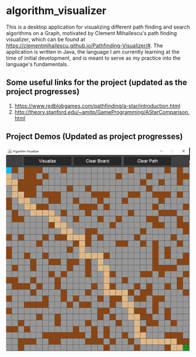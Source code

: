 # algorithm_visualizer

This is a desktop application for visualizing different path finding and search algorithms on a Graph, motivated by Clement Mihailescu's path finding visualizer, which can be found at https://clementmihailescu.github.io/Pathfinding-Visualizer/#. The application is written in Java, the language I am currently learning at the time of initial development, and is meant to serve as my practice into the language's fundamentals.

## Some useful links for the project (updated as the project progresses)
1. https://www.redblobgames.com/pathfinding/a-star/introduction.html
2. http://theory.stanford.edu/~amitp/GameProgramming/AStarComparison.html

## Project Demos (Updated as project progresses)
![Demo](https://github.com/kdzumba/algorithm_visualizer/blob/main/algo_demo_1.PNG)

